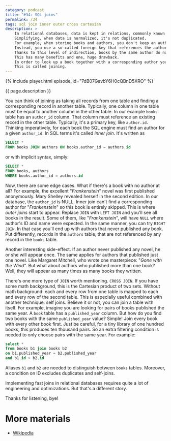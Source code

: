 ```yaml
---
category: podcast
title: "#34: SQL joins"
permalink: /34
tags: sql join inner outer cross cartesian
description: >
    In relational databases, data is kept in relations, commonly known as tables.
    Simplifying, when data is normalized, it's not duplicated.
    For example, when storing books and authors, you don't keep an author's name next to a book record.
    Instead, you use a so-called foreign key that references the author in another table.
    Thanks to this level of indirection, books by the same author do not store repeated information.
    This has many benefits and one, huge drawback.
    In order to look up a book together with a corresponding author you must somehow correlate these two tables.
    This is called joining.
---
```


{% include player.html episode_id="7dB07GavbY6H0cQBnD5XRO" %}

{{ page.description }}

You can think of joining as taking all records from one table and finding a corresponding record in another table.
Typically, one column in one table must be equal to another column in the other table.
In our example `books` table has an `author_id` column.
That column must reference an existing record in the other table.
Typically, it's a primary key, like `author.id`.
Thinking imperatively, for each book the SQL engine must find an author for a given `author_id`.
In SQL terms it's called _inner join_.
It's written as

```sql
SELECT *
FROM books JOIN authors ON books.author_id = authors.id
```

or with implicit syntax, simply:

```sql
SELECT *
FROM books, authors
WHERE books.author_id = authors.id
```

Now, there are some edge cases.
What if there's a book with no author at all?
For example, the excellent "_Frankenstein_" novel was first published anonymously.
Mary Shelley revealed herself in the second edition.
In our database, the `author_id` is NULL.
Inner join can't find a corresponding author for "_Frankenstein_" so this book is entirely skipped.
This is where _outer joins_ start to appear.
Replace `JOIN` with `LEFT JOIN` and you'll see all books in the result.
Some of them, like "_Frankenstein_", will have `NULL` where author's ID and name were expected.
In the same manner, you can try `RIGHT JOIN`.
In that case you'll end up with authors that never published any book.
Put differently, records in the `authors` table, that are not referenced by any record in the `books` table.

Another interesting side-effect.
If an author never published any novel, he or she will appear once.
The same applies for authors that published just one novel.
Like Margaret Mitchell, who wrote one masterpiece: "_Gone with the Wind_".
But what about authors who published more than one book?
Well, they will appear as many times as many books they written.

There's one more type of `JOIN` worth mentioning.
`CROSS JOIN`.
If you have some math background, this is the Cartesian product of two sets.
Without math background: each and every row from one table is mapped to each and every row of the second table.
This is especially useful combined with another technique: self joins.
Believe it or not, you can join a table with itself.
For example, imagine you are looking for pairs of books published the same year.
A `book` table has a `published_year` column.
But how do you find two books with the same `published_year` value?
Simple!
Join every book with every other book first.
Just be careful, for a tiny library of one hundred books, this produces ten thousand pairs.
So an extra filtering condition is needed to only choose pairs with the same year.
For example:

```sql
select *
from books b1 join books b2
on b1.published_year = b2.published_year
and b1.id > b2.id
```
Aliases `b1` and `b2` are needed to distinguish between `books` tables.
Moreover, a condition on ID excludes duplicates and self-joins.

Implementing fast joins in relational databases requires quite a lot of engineering and optimizations.
But that's a different story.

Thanks for listening, bye!

# More materials

* [Wikipedia](https://en.wikipedia.org/wiki/Join_(SQL))


